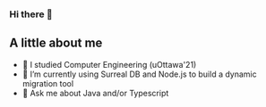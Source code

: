 
### Hi there 👋

## A little about me
- 🔭 I studied Computer Engineering (uOttawa'21)
- 🌱 I’m currently using Surreal DB and Node.js to build a dynamic migration tool
- 💬 Ask me about Java and/or Typescript
